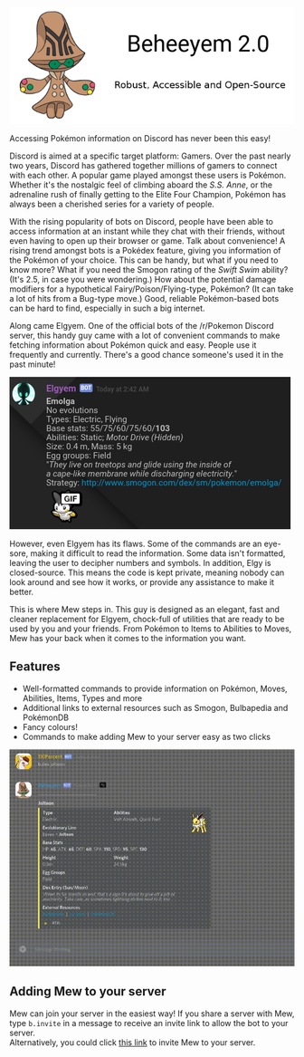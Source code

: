 ![](markdown-img/b2logo.png)

Accessing Pokémon information on Discord has never been this easy!  
  
Discord is aimed at a specific target platform: Gamers. Over the past nearly two years, Discord has gathered together millions of gamers to connect with each other. A popular game played amongst these users is Pokémon. Whether it's the nostalgic feel of climbing aboard the *S.S. Anne*, or the adrenaline rush of finally getting to the Elite Four Champion, Pokémon has always been a cherished series for a variety of people.  
  
With the rising popularity of bots on Discord, people have been able to access information at an instant while they chat with their friends, without even having to open up their browser or game. Talk about convenience! A rising trend amongst bots is a Pokédex feature, giving you information of the Pokémon of your choice. This can be handy, but what if you need to know more? What if you need the Smogon rating of the *Swift Swim* ability? (It's 2.5, in case you were wondering.) How about the potential damage modifiers for a hypothetical Fairy/Poison/Flying-type, Pokémon? (It can take a lot of hits from a Bug-type move.) Good, reliable Pokémon-based bots can be hard to find, especially in such a big internet.  
  
Along came Elgyem. One of the official bots of the /r/Pokemon Discord server, this handy guy came with a lot of convenient commands to make fetching information about Pokémon quick and easy. People use it frequently and currently. There's a good chance someone's used it in the past minute!

![](markdown-img/elgy-no.png) 
  
However, even Elgyem has its flaws. Some of the commands are an eye-sore, making it difficult to read the information. Some data isn't formatted, leaving the user to decipher numbers and symbols. In addition, Elgy is closed-source. This means the code is kept private, meaning nobody can look around and see how it works, or provide any assistance to make it better.  
  
This is where Mew steps in. This guy is designed as an elegant, fast and cleaner replacement for Elgyem, chock-full of utilities that are ready to be used by you and your friends. From Pokémon to Items to Abilities to Moves, Mew has your back when it comes to the information you want.  
  
  
## Features
* Well-formatted commands to provide information on Pokémon, Moves, Abilities, Items, Types and more  
* Additional links to external resources such as Smogon, Bulbapedia and PokémonDB  
* Fancy colours!  
* Commands to make adding Mew to your server easy as two clicks

![](markdown-img/dex-preview.gif)
  

## Adding Mew to your server
Mew can join your server in the easiest way! If you share a server with Mew, type `b.invite` in a message to receive an invite link to allow the bot to your server.  
Alternatively, you could click [this link](https://discordapp.com/oauth2/authorize?client_id=246647016111865856&scope=bot&permissions=67488832) to invite Mew to your server.